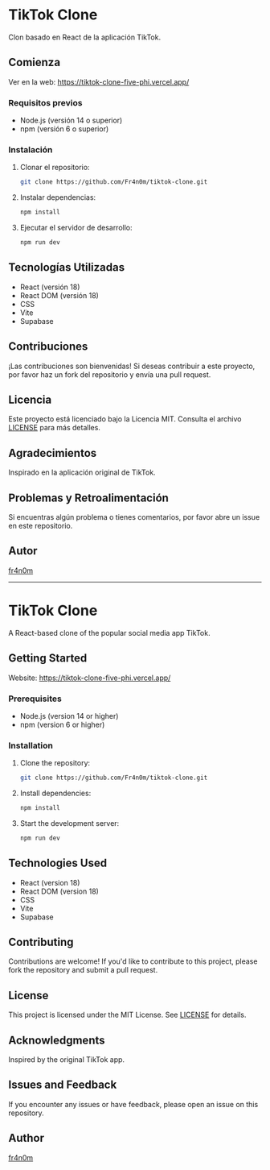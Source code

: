 # TikTok Clone

Clon basado en React de la aplicación TikTok.

## Comienza

Ver en la web: https://tiktok-clone-five-phi.vercel.app/

### Requisitos previos

- Node.js (versión 14 o superior)
- npm (versión 6 o superior)

### Instalación

1. Clonar el repositorio:

   ```bash
   git clone https://github.com/Fr4n0m/tiktok-clone.git
   ```

2. Instalar dependencias:

   ```bash
   npm install
   ```

3. Ejecutar el servidor de desarrollo:

   ```bash
   npm run dev
   ```

## Tecnologías Utilizadas

- React (versión 18)
- React DOM (versión 18)
- CSS
- Vite
- Supabase

## Contribuciones

¡Las contribuciones son bienvenidas! Si deseas contribuir a este proyecto, por favor haz un fork del repositorio y envía una pull request.

## Licencia

Este proyecto está licenciado bajo la Licencia MIT. Consulta el archivo [LICENSE](LICENSE) para más detalles.

## Agradecimientos

Inspirado en la aplicación original de TikTok.

## Problemas y Retroalimentación

Si encuentras algún problema o tienes comentarios, por favor abre un issue en este repositorio.

## Autor

[fr4n0m](https://github.com/Fr4n0m)

---

# TikTok Clone

A React-based clone of the popular social media app TikTok.

## Getting Started

Website: https://tiktok-clone-five-phi.vercel.app/

### Prerequisites

- Node.js (version 14 or higher)
- npm (version 6 or higher)

### Installation

1. Clone the repository:

   ```bash
   git clone https://github.com/Fr4n0m/tiktok-clone.git
   ```

2. Install dependencies:

   ```bash
   npm install
   ```

3. Start the development server:

   ```bash
   npm run dev
   ```

## Technologies Used

- React (version 18)
- React DOM (version 18)
- CSS
- Vite
- Supabase

## Contributing

Contributions are welcome! If you'd like to contribute to this project, please fork the repository and submit a pull request.

## License

This project is licensed under the MIT License. See [LICENSE](LICENSE) for details.

## Acknowledgments

Inspired by the original TikTok app.

## Issues and Feedback

If you encounter any issues or have feedback, please open an issue on this repository.

## Author

[fr4n0m](https://github.com/Fr4n0m)
